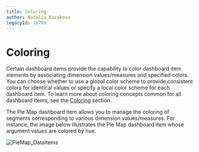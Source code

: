 ```yaml
---
title: Coloring
author: Natalia Kazakova
legacyId: 16789
---
```

# Coloring
Certain dashboard items provide the capability to color dashboard item elements by associating dimension values/measures and specified colors. You can choose whether to use a global color scheme to provide consistent colors for identical values or specify a local color scheme for each dashboard item. To learn more about coloring concepts common for all dashboard items, see the [Coloring](../../../appearance-customization/coloring.md) section.

The Pie Map dashboard item allows you to manage the coloring of segments corresponding to various dimension values/measures. For instance, the image below illustrates the Pie Map dashboard item whose argument values are colored by hue.

![PieMap_DataItems](../../../../../images/img23581.png)